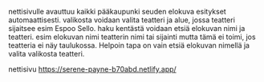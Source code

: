 nettisivulle avauttuu kaikki pääkaupunki seuden elokuva esitykset automaattisesti.
valikosta voidaan valita teatteri ja alue, jossa teatteri sijaitsee esim Espoo Sello. 
haku kentästä voidaan etsiä elokuvan nimi ja teatteri. esim elokuvan nimi teatterin nimi tai sijainti mutta tämä ei toimi, jos teatteria ei näy taulukossa. 
Helpoin tapa on vain etsiä elokuvan nimellä ja valita valikosta teatteri.

nettisivu https://serene-payne-b70abd.netlify.app/